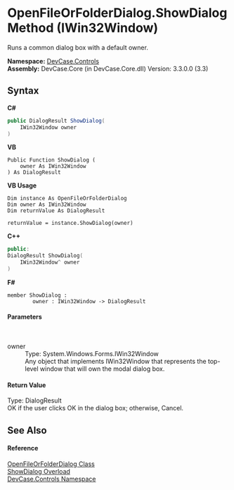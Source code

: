 # OpenFileOrFolderDialog.ShowDialog Method (IWin32Window)
 

Runs a common dialog box with a default owner.

**Namespace:**&nbsp;<a href="N_DevCase_Controls">DevCase.Controls</a><br />**Assembly:**&nbsp;DevCase.Core (in DevCase.Core.dll) Version: 3.3.0.0 (3.3)

## Syntax

**C#**<br />
``` C#
public DialogResult ShowDialog(
	IWin32Window owner
)
```

**VB**<br />
``` VB
Public Function ShowDialog ( 
	owner As IWin32Window
) As DialogResult
```

**VB Usage**<br />
``` VB Usage
Dim instance As OpenFileOrFolderDialog
Dim owner As IWin32Window
Dim returnValue As DialogResult

returnValue = instance.ShowDialog(owner)
```

**C++**<br />
``` C++
public:
DialogResult ShowDialog(
	IWin32Window^ owner
)
```

**F#**<br />
``` F#
member ShowDialog : 
        owner : IWin32Window -> DialogResult 

```


#### Parameters
&nbsp;<dl><dt>owner</dt><dd>Type: System.Windows.Forms.IWin32Window<br />Any object that implements IWin32Window that represents the top-level window that will own the modal dialog box.</dd></dl>

#### Return Value
Type: DialogResult<br />OK if the user clicks OK in the dialog box; otherwise, Cancel.

## See Also


#### Reference
<a href="T_DevCase_Controls_OpenFileOrFolderDialog">OpenFileOrFolderDialog Class</a><br /><a href="Overload_DevCase_Controls_OpenFileOrFolderDialog_ShowDialog">ShowDialog Overload</a><br /><a href="N_DevCase_Controls">DevCase.Controls Namespace</a><br />